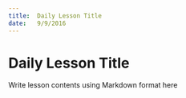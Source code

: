 ```yaml
---
title:  Daily Lesson Title
date:   9/9/2016
---
```


# Daily Lesson Title

Write lesson contents using Markdown format here
